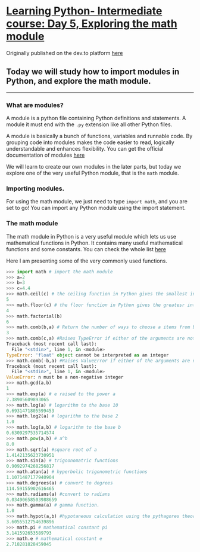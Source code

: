 # [Learning Python- Intermediate course: Day 5, Exploring the math module](https://dev.to/aatmaj/learning-python-intermediate-course-day-5-exploring-the-math-module-5alo)

Originally published on the dev.to platform [here](https://dev.to/aatmaj/learning-python-intermediate-course-day-5-exploring-the-math-module-5alo)

Today we will study how to import modules in Python, and explore the math module. 
---
_____
### What are  modules?
A module is a python file containing Python definitions and statements. A module  it must end with the `.py` extension like all other Python files. 

A module is basically a bunch of functions, variables and runnable  code. By grouping code into modules makes the code easier to read, logically understandable and enhances flexibility.
You can get the official documentation of modules [here](https://docs.python.org/3/tutorial/modules.html)

We will learn to create our own modules in the later parts, but today we explore one of the very useful Python module, that is the `math` module.

### Importing modules.
For using the math module, we just need to type `import math`, and you are set to go! You can import any Python module using the import statement.

### The math module
The math module in Python is a very useful module which lets us use mathematical functions in Python. It contains many useful mathematical functions and some constants. You can check the whole list [here](https://docs.python.org/3/library/math.html#math.log)

Here I am presenting some of the very commonly used functions.
```python
>>> import math # import the math module
>>> a=2
>>> b=3
>>> c=4.4
>>> math.ceil(c) # the ceiling function in Python gives the smallest integer greater than or equal to the number.
5
>>> math.floor(c) # the floor function in Python gives the greatesr integer less than or equal to the number.
4
>>> math.factorial(b)
6
>>> math.comb(b,a) # Return the number of ways to choose a items from b items without repetition and without order.
3
>>> math.comb(c,a) #Raises TypeError if either of the arguments are not integers
Traceback (most recent call last):
  File "<stdin>", line 1, in <module>
TypeError: 'float' object cannot be interpreted as an integer
>>> math.comb(-b,a) #Raises ValueError if either of the arguments are negative.
Traceback (most recent call last):
  File "<stdin>", line 1, in <module>
ValueError: n must be a non-negative integer
>>> math.gcd(a,b)
1
>>> math.exp(a) # e raised to the power a
7.38905609893065
>>> math.log(a) # logarithm to the base 10
0.6931471805599453
>>> math.log2(a) # logarithm to the base 2
1.0
>>> math.log(a,b) # logarithm to the base b
0.6309297535714574
>>> math.pow(a,b) # a^b
8.0
>>> math.sqrt(a) #square root of a
1.4142135623730951
>>> math.sin(a) # trigoonomatric functions
0.9092974268256817
>>> math.atan(a) # hyperbolic trigonometric functions
1.1071487177940904
>>> math.degrees(a) # convert to degrees
114.59155902616465
>>> math.radians(a) #convert to radians
0.03490658503988659
>>> math.gamma(a) # gamma function.
1.0
>>> math.hypot(a,b) #hypotaneous calculation using the pythagores theorem.
3.6055512754639896
>>> math.pi # mathematical constant pi
3.141592653589793
>>> math.e # mathematical constant e
2.718281828459045

```




